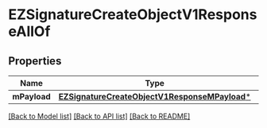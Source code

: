 # EZSignatureCreateObjectV1ResponseAllOf

## Properties
Name | Type | Description | Notes
------------ | ------------- | ------------- | -------------
**mPayload** | [**EZSignatureCreateObjectV1ResponseMPayload***](EZSignatureCreateObjectV1ResponseMPayload.md) |  | 

[[Back to Model list]](../README.md#documentation-for-models) [[Back to API list]](../README.md#documentation-for-api-endpoints) [[Back to README]](../README.md)


